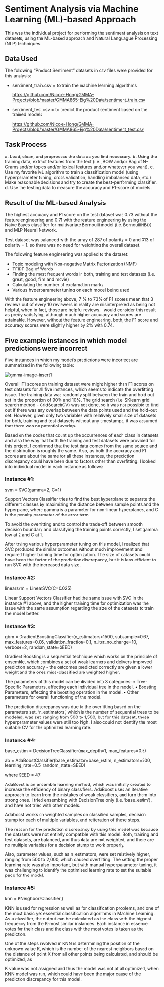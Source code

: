 # Sentiment Analysis via Machine Learning (ML)-based Approach

This was the individual project for performing the sentiment analysis on text datasets, using the ML-based approach and Natural Languague Processing (NLP) techniques.

## Data Used
The following “Product Sentiment” datasets in csv files were provided for this analysis:
- sentiment_train.csv = to train the machine learning algorithms
  
  https://github.com/Nicole-Hong/GMMA-Projects/blob/master/GMMA865-Big%20Data/sentiment_train.csv
  
- sentiment_test.csv = to predict the product sentiment based on the trained models
  
  https://github.com/Nicole-Hong/GMMA-Projects/blob/master/GMMA865-Big%20Data/sentiment_test.csv  

## Task Process
a.	Load, clean, and preprocess the data as you find necessary.
b.	Using the training data, extract features from the text 
    (i.e., BOW and/or Bag of N-Grams and/or topics and/or lexical features and/or whatever you want). 
c.	Use my favorite ML algorithm to train a classification model (using hyperparameter tuning, cross validation, handling imbalanced data, etc.)
    Make reasonable decisions and try to create the best-performing classifier.
d.	Use the testing data to measure the accuracy and F1-score of models. 

## Result of the ML-based Analysis
The highest accuracy and F1 score on the test dataset was 0.73 without the feature engineering and 0.71 with the feature engineering by using the Naive Bayes classifier for multivariate Bernoulli model (i.e. BernoulliNB()) and MLP Neural Network.

Test dataset was balanced with the array of 287 of polarity = 0 and 313 of polarity = 1, so there was no need for weighting the overall dataset.

The following feature engineering was applied to the dataset:
-	Topic modeling with Non-negative Matrix Factorization (NMF)
-	TFIDF Bag of Words
-	Finding the most frequent words in both, training and test datasets (i.e. great, good, film and movie)
-	Calculating the number of exclamation marks
-	Various hyperparameter tuning on each model being used

With the feature engineering above, 71% to 73% of F1 scores mean that 3 reviews out of every 10 reviewers in reality are misinterpreted as being not helpful, when in fact, those are helpful reviews. I would consider this result as pretty satisfying, although much higher accuracy and scores are attainable. However, without the feature engineering, both, the F1 score and accuracy scores were slightly higher by 2% with 0.74.

## Five example instances in which model predictions were incorrect
Five instances in which my model’s predictions were incorrect are summarized in the following table:

![gmma-image-insert1](https://user-images.githubusercontent.com/66085943/146666893-dc49c9e0-d3a2-49bd-90f2-a792d8b0f673.PNG)

Overall, F1 scores on training dataset were might higher than F1 scores on test datasets for all five instances, which seems to indicate the overfitting issue.  The training data was randomly split between the train and hold out set in the proportion of 90% and 10%.  The grid search (i.e. SKlearn grid search method - GridSearchCV) was not done, so it was not possible to find out if there was any overlap between the data points used and the hold-out set. However, given only two variables with relatively small size of datasets for both, training and test datasets without any timestamps, it was assumed that there was no potential overlap.  

Based on the codes that count up the occurrences of each class in datasets and also the way that both the training and test datasets were provided for this project, I confirmed that the test data comes from the same source and the distribution is roughly the same. Also, as both the accuracy and F1 scores are about the same for all these instances, the prediction discrepancy could have been due to factors other than overfitting.  I looked into individual model in each instance as follows:

### Instance #1:
svm = SVC(gamma=2, C=1)

Support Vectors Classifier tries to find the best hyperplane to separate the different classes by maximizing the distance between sample points and the hyperplane, where gamma is a parameter for non-linear hyperplanes, and C is the penalty parameter of the error term. 

To avoid the overfitting and to control the trade-off between smooth decision boundary and classifying the training points correctly, I set gamma low at 2 and C at 1. 

After trying various hyperparameter tuning on this model, I realized that SVC produced the similar outcomes without much improvement and required higher training time for optimization. The size of datasets could have been the factor of the prediction discrepancy, but it is less efficient to run SVC with the increased data size. 

### Instance #2:
linearsvm = LinearSVC(C=0.025)

Linear Support Vectors Classifier had the same issue with SVC in the instance #1 above, and the higher training time for optimization was the issue with the same assumption regarding the size of the datasets to train the model better.

### Instance #3:
gbm = GradientBoostingClassifier(n_estimators=1500, subsample=0.67, max_features=0.06, validation_fraction=0.1, n_iter_no_change=10, verbose=2, random_state=SEED)

Gradient Boosting is a sequential technique which works on the principle of ensemble, which combines a set of weak learners and delivers improved prediction accuracy - the outcomes predicted correctly are given a lower weight and the ones miss-classified are weighted higher. 

The parameters of this model can be divided into 3 categories:
•	Tree-Specific Parameters, affecting each individual tree in the model.
•	Boosting Parameters, affecting the boosting operation in the model.
•	Other parameters for overall functioning of the model.

The prediction discrepancy was due to the overfitting based on the parameters set.  ‘n_estimators’, which is the number of sequential trees to be modeled, was set, ranging from 500 to 1,500, but for this dataset, those hyperparameter values were still too high. I also could not identify the most suitable CV for the optimized learning rate.

### Instance #4:
base_estim = DecisionTreeClassifier(max_depth=1, max_features=0.5)

ab = AdaBoostClassifier(base_estimator=base_estim, n_estimators=500, learning_rate=0.5, random_state=SEED)

where SEED = 47

AdaBoost is an ensemble learning method,  which was initially created to increase the efficiency of binary classifiers. AdaBoost uses an iterative approach to learn from the mistakes of weak classifiers, and turn them into strong ones. I tried ensembling with DecisionTree only (i.e. ‘base_estim’), and have not tried with other models.

Adaboost works on weighted samples on classified samples, decision stump for each of multiple variables, and reiteration of these steps.  

The reason for the prediction discrepancy by using this model was because the datasets were not entirely compatible with this model. Both, training and test datasets, are balanced, and thus data are not weighted, and there are no multiple variables for a decision stump to work properly.  

Also, parameter values, such as n_estimators, were set relatively higher, ranging from 500 to 2,000, which caused overfitting.  The setting the proper learning rate was also important, but with manual hyperparameter tuning, it was challenging to identify the optimized learning rate to set the suitable pace for the model.

### Instance #5:
knn = KNeighborsClassifier()

KNN is used for regression as well as for classification problems, and one of the most basic yet essential classification algorithms in Machine Learning. As a classifier, the output can be calculated as the class with the highest frequency from the K-most similar instances. Each instance in essence votes for their class and the class with the most votes is taken as the prediction.

One of the steps involved in KNN is determining the position of the unknown value K, which is the number of the nearest neighbors based on the distance of point X from all other points being calculated, and should be optimized, as 

K value was not assigned and thus the model was not at all optimized, when KNN model was run, which could have been the major cause of the prediction discrepancy for this model.

